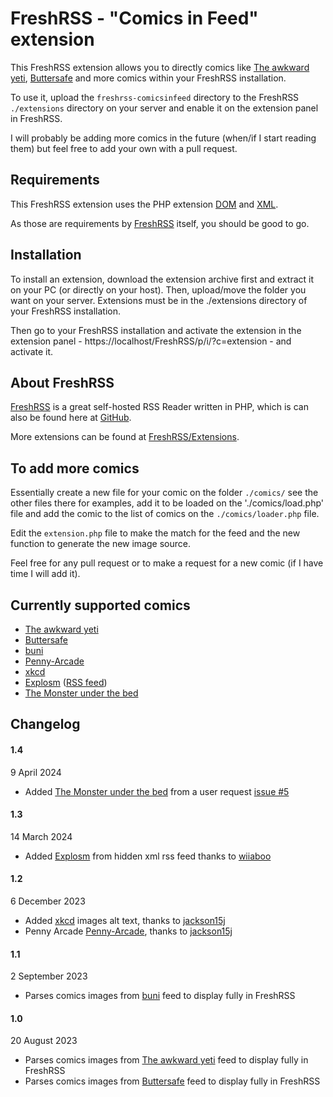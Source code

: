 # FreshRSS - "Comics in Feed" extension

This FreshRSS extension allows you to directly comics like [The awkward yeti](https://theawkwardyeti.com/), [Buttersafe](https://www.buttersafe.com/) and more comics within your FreshRSS installation.

To use it, upload the ```freshrss-comicsinfeed``` directory to the FreshRSS `./extensions` directory on your server and enable it on the extension panel in FreshRSS.

I will probably be adding more comics in the future (when/if I start reading them) but feel free to add your own with a pull request.


## Requirements

This FreshRSS extension uses the PHP extension [DOM](http://php.net/dom) and [XML](http://php.net/xml).

As those are requirements by [FreshRSS](https://github.com/FreshRSS/FreshRSS) itself, you should be good to go.


## Installation

To install an extension, download the extension archive first and extract it on your PC (or directly on your host). Then, upload/move the folder you want on your server. Extensions must be in the ./extensions directory of your FreshRSS installation.

Then go to your FreshRSS installation and activate the extension in the extension panel - https://localhost/FreshRSS/p/i/?c=extension - and activate it.

## About FreshRSS

[FreshRSS](https://freshrss.org/) is a great self-hosted RSS Reader written in PHP, which is can also be found here at [GitHub](https://github.com/FreshRSS/FreshRSS).

More extensions can be found at [FreshRSS/Extensions](https://github.com/FreshRSS/Extensions).

## To add more comics

Essentially create a new file for your comic on the folder `./comics/` see the other files there for examples, add it to be loaded on the './comics/load.php' file and add the comic to the list of comics on the `./comics/loader.php` file.

Edit the `extension.php` file to make the match for the feed and the new function to generate the new image source.

Feel free for any pull request or to make a request for a new comic (if I have time I will add it).

## Currently supported comics

- [The awkward yeti](https://theawkwardyeti.com/)
- [Buttersafe](https://www.buttersafe.com/)
- [buni](https://www.bunicomic.com/)
- [Penny-Arcade](https://penny-arcade.com/)
- [xkcd](https://xkcd.com/)
- [Explosm](https://explosm.net/) ([RSS feed](https://explosm.net/rss.xml))
- [The Monster under the bed](https://www.themonsterunderthebed.net/)


## Changelog

#### 1.4

9 April 2024
  - Added [The Monster under the bed](https://www.themonsterunderthebed.net/) from a user request [issue #5](https://github.com/giventofly/freshrss-comicsinfeed/issues/5)

#### 1.3

14 March 2024
  - Added [Explosm](https://explosm.net/) from hidden xml rss feed thanks to [wiiaboo](https://github.com/wiiaboo)

#### 1.2
 
6 December 2023
  - Added [xkcd](https://xkcd.com/) images alt text, thanks to [jackson15j](https://github.com/jackson15j)
  - Penny Arcade [Penny-Arcade](https://penny-arcade.com/), thanks to [jackson15j](https://github.com/jackson15j)

#### 1.1

2 September 2023
  - Parses comics images from [buni](https://www.bunicomic.com/) feed to display fully in FreshRSS

#### 1.0

20 August 2023
 - Parses comics images from [The awkward yeti](https://theawkwardyeti.com/) feed to display fully in FreshRSS
 - Parses comics images from [Buttersafe](https://www.buttersafe.com/) feed to display fully in FreshRSS
